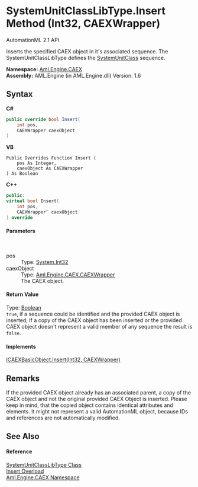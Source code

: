 # SystemUnitClassLibType.Insert Method (Int32, CAEXWrapper)
AutomationML 2.1 API 

Inserts the specified CAEX object in it's associated sequence. The SystemUnitClassLibType defines the <a href="P_Aml_Engine_CAEX_SystemUnitClassLibType_SystemUnitClass">SystemUnitClass</a> sequence.

**Namespace:**&nbsp;<a href="N_Aml_Engine_CAEX">Aml.Engine.CAEX</a><br />**Assembly:**&nbsp;AML.Engine (in AML.Engine.dll) Version: 1.6

## Syntax

**C#**<br />
``` C#
public override bool Insert(
	int pos,
	CAEXWrapper caexObject
)
```

**VB**<br />
``` VB
Public Overrides Function Insert ( 
	pos As Integer,
	caexObject As CAEXWrapper
) As Boolean
```

**C++**<br />
``` C++
public:
virtual bool Insert(
	int pos, 
	CAEXWrapper^ caexObject
) override
```


#### Parameters
&nbsp;<dl><dt>pos</dt><dd>Type: <a href="https://docs.microsoft.com/dotnet/api/system.int32" target="_parent" rel="noopener noreferrer">System.Int32</a><br /></dd><dt>caexObject</dt><dd>Type: <a href="T_Aml_Engine_CAEX_CAEXWrapper">Aml.Engine.CAEX.CAEXWrapper</a><br />The CAEX object.</dd></dl>

#### Return Value
Type: <a href="https://docs.microsoft.com/dotnet/api/system.boolean" target="_parent" rel="noopener noreferrer">Boolean</a><br />`true`, if a sequence could be identified and the provided CAEX object is inserted; If a copy of the CAEX object has been inserted or the provided CAEX object doesn't represent a valid member of any sequence the result is `false`.

#### Implements
<a href="M_Aml_Engine_CAEX_ICAEXBasicObject_Insert_1">ICAEXBasicObject.Insert(Int32, CAEXWrapper)</a><br />

## Remarks
If the provided CAEX object already has an associated parent, a copy of the CAEX object and not the original provided CAEX Object is inserted. Please keep in mind, that the copied object contains identical attributes and elements. It might not represent a valid AutomationML object, because IDs and references are not automatically modified.

## See Also


#### Reference
<a href="T_Aml_Engine_CAEX_SystemUnitClassLibType">SystemUnitClassLibType Class</a><br /><a href="Overload_Aml_Engine_CAEX_SystemUnitClassLibType_Insert">Insert Overload</a><br /><a href="N_Aml_Engine_CAEX">Aml.Engine.CAEX Namespace</a><br />